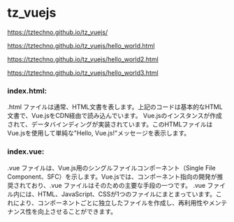 # tz_vuejs

https://tztechno.github.io/tz_vuejs/

https://tztechno.github.io/tz_vuejs/hello_world.html

https://tztechno.github.io/tz_vuejs/hello_world2.html

https://tztechno.github.io/tz_vuejs/hello_world3.html

### index.html:

.html ファイルは通常、HTML文書を表します。上記のコードは基本的なHTML文書で、Vue.jsをCDN経由で読み込んでいます。
Vue.jsのインスタンスが作成されて、データバインディングが実装されています。このHTMLファイルはVue.jsを使用して単純な"Hello, Vue.js!"メッセージを表示します。

### index.vue:

.vue ファイルは、Vue.js用のシングルファイルコンポーネント（Single File Component、SFC）を示します。Vue.jsでは、コンポーネント指向の開発が推奨されており、.vue ファイルはそのための主要な手段の一つです。
.vue ファイル内には、HTML、JavaScript、CSSが1つのファイルにまとまっています。これにより、コンポーネントごとに独立したファイルを作成し、再利用性やメンテナンス性を向上させることができます。
